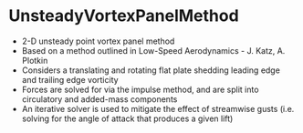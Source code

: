 # UnsteadyVortexPanelMethod
* 2-D unsteady point vortex panel method 
* Based on a method outlined in Low-Speed Aerodynamics - J. Katz, A. Plotkin
* Considers a translating and rotating flat plate shedding leading edge and trailing edge vorticity
* Forces are solved for via the impulse method, and are split into circulatory and added-mass components
* An iterative solver is used to mitigate the effect of streamwise gusts (i.e. solving for the angle of attack that produces a given lift)
